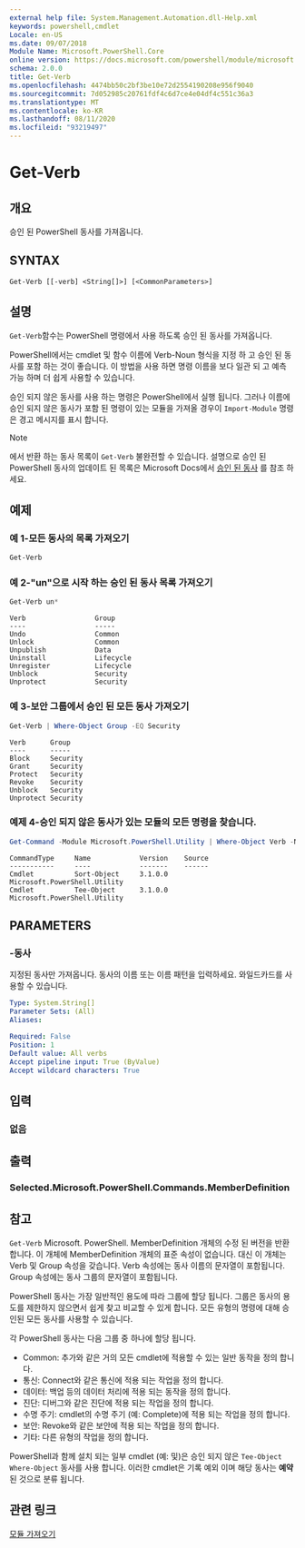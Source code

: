 ```yaml
---
external help file: System.Management.Automation.dll-Help.xml
keywords: powershell,cmdlet
Locale: en-US
ms.date: 09/07/2018
Module Name: Microsoft.PowerShell.Core
online version: https://docs.microsoft.com/powershell/module/microsoft.powershell.core/functions/get-verb?view=powershell-5.1&WT.mc_id=ps-gethelp
schema: 2.0.0
title: Get-Verb
ms.openlocfilehash: 4474bb50c2bf3be10e72d2554190208e956f9040
ms.sourcegitcommit: 7d052985c20761fdf4c6d7ce4e04df4c551c36a3
ms.translationtype: MT
ms.contentlocale: ko-KR
ms.lasthandoff: 08/11/2020
ms.locfileid: "93219497"
---
```

# Get-Verb

## 개요
승인 된 PowerShell 동사를 가져옵니다.

## SYNTAX

```
Get-Verb [[-verb] <String[]>] [<CommonParameters>]
```

## 설명

`Get-Verb`함수는 PowerShell 명령에서 사용 하도록 승인 된 동사를 가져옵니다.

PowerShell에서는 cmdlet 및 함수 이름에 Verb-Noun 형식을 지정 하 고 승인 된 동사를 포함 하는 것이 좋습니다. 이 방법을 사용 하면 명령 이름을 보다 일관 되 고 예측 가능 하며 더 쉽게 사용할 수 있습니다.

승인 되지 않은 동사를 사용 하는 명령은 PowerShell에서 실행 됩니다. 그러나 이름에 승인 되지 않은 동사가 포함 된 명령이 있는 모듈을 가져올 경우이 `Import-Module` 명령은 경고 메시지를 표시 합니다.

> [!NOTE]
> 에서 반환 하는 동사 목록이 `Get-Verb` 불완전할 수 있습니다. 설명으로 승인 된 PowerShell 동사의 업데이트 된 목록은 Microsoft Docs에서 [승인 된 동사](../../docs-conceptual/developer/cmdlet/approved-verbs-for-windows-powershell-commands.md) 를 참조 하세요.

## 예제

### 예 1-모든 동사의 목록 가져오기

```powershell
Get-Verb
```

### 예 2-"un"으로 시작 하는 승인 된 동사 목록 가져오기

```powershell
Get-Verb un*
```

```Output
Verb                 Group
----                 -----
Undo                 Common
Unlock               Common
Unpublish            Data
Uninstall            Lifecycle
Unregister           Lifecycle
Unblock              Security
Unprotect            Security
```

### 예 3-보안 그룹에서 승인 된 모든 동사 가져오기

```powershell
Get-Verb | Where-Object Group -EQ Security
```

```Output
Verb      Group
----      -----
Block     Security
Grant     Security
Protect   Security
Revoke    Security
Unblock   Security
Unprotect Security
```

### 예제 4-승인 되지 않은 동사가 있는 모듈의 모든 명령을 찾습니다.

```powershell
Get-Command -Module Microsoft.PowerShell.Utility | Where-Object Verb -NotIn (Get-Verb).Verb
```

```Output
CommandType     Name            Version    Source
-----------     ----            -------    ------
Cmdlet          Sort-Object     3.1.0.0    Microsoft.PowerShell.Utility
Cmdlet          Tee-Object      3.1.0.0    Microsoft.PowerShell.Utility
```

## PARAMETERS

### -동사

지정된 동사만 가져옵니다.
동사의 이름 또는 이름 패턴을 입력하세요.
와일드카드를 사용할 수 있습니다.

```yaml
Type: System.String[]
Parameter Sets: (All)
Aliases:

Required: False
Position: 1
Default value: All verbs
Accept pipeline input: True (ByValue)
Accept wildcard characters: True
```

## 입력

### 없음

## 출력

### Selected.Microsoft.PowerShell.Commands.MemberDefinition

## 참고

`Get-Verb` Microsoft. PowerShell. MemberDefinition 개체의 수정 된 버전을 반환 합니다.
이 개체에 MemberDefinition 개체의 표준 속성이 없습니다. 대신 이 개체는 Verb 및 Group 속성을 갖습니다. Verb 속성에는 동사 이름의 문자열이 포함됩니다. Group 속성에는 동사 그룹의 문자열이 포함됩니다.

PowerShell 동사는 가장 일반적인 용도에 따라 그룹에 할당 됩니다. 그룹은 동사의 용도를 제한하지 않으면서 쉽게 찾고 비교할 수 있게 합니다. 모든 유형의 명령에 대해 승인된 모든 동사를 사용할 수 있습니다.

각 PowerShell 동사는 다음 그룹 중 하나에 할당 됩니다.

- Common: 추가와 같은 거의 모든 cmdlet에 적용할 수 있는 일반 동작을 정의 합니다.
- 통신: Connect와 같은 통신에 적용 되는 작업을 정의 합니다.
- 데이터: 백업 등의 데이터 처리에 적용 되는 동작을 정의 합니다.
- 진단: 디버그와 같은 진단에 적용 되는 작업을 정의 합니다.
- 수명 주기: cmdlet의 수명 주기 (예: Complete)에 적용 되는 작업을 정의 합니다.
- 보안: Revoke와 같은 보안에 적용 되는 작업을 정의 합니다.
- 기타: 다른 유형의 작업을 정의 합니다.

PowerShell과 함께 설치 되는 일부 cmdlet (예: 및)은 승인 되지 않은 `Tee-Object` `Where-Object` 동사를 사용 합니다. 이러한 cmdlet은 기록 예외 이며 해당 동사는 **예약** 된 것으로 분류 됩니다.

## 관련 링크

[모듈 가져오기](import-module.md)
